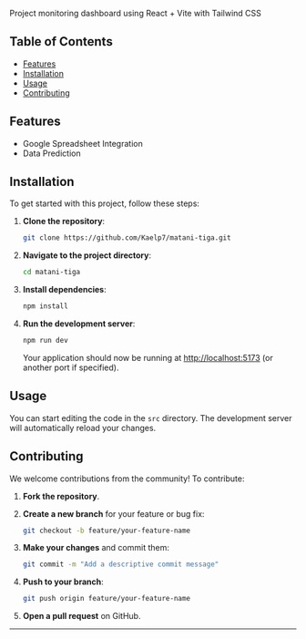 Project monitoring dashboard using React + Vite with Tailwind CSS

## Table of Contents

- [Features](#features)
- [Installation](#installation)
- [Usage](#usage)
- [Contributing](#contributing)

## Features

- Google Spreadsheet Integration
- Data Prediction

## Installation

To get started with this project, follow these steps:

1. **Clone the repository**:

   ```bash
   git clone https://github.com/Kaelp7/matani-tiga.git
   ```

2. **Navigate to the project directory**:

   ```bash
   cd matani-tiga
   ```

3. **Install dependencies**:

   ```bash
   npm install
   ```

4. **Run the development server**:

   ```bash
   npm run dev
   ```

   Your application should now be running at [http://localhost:5173](http://localhost:5173) (or another port if specified).

## Usage

You can start editing the code in the `src` directory. The development server will automatically reload your changes.

## Contributing

We welcome contributions from the community! To contribute:

1. **Fork the repository**.
2. **Create a new branch** for your feature or bug fix:

   ```bash
   git checkout -b feature/your-feature-name
   ```

3. **Make your changes** and commit them:

   ```bash
   git commit -m "Add a descriptive commit message"
   ```

4. **Push to your branch**:

   ```bash
   git push origin feature/your-feature-name
   ```

5. **Open a pull request** on GitHub.


---
